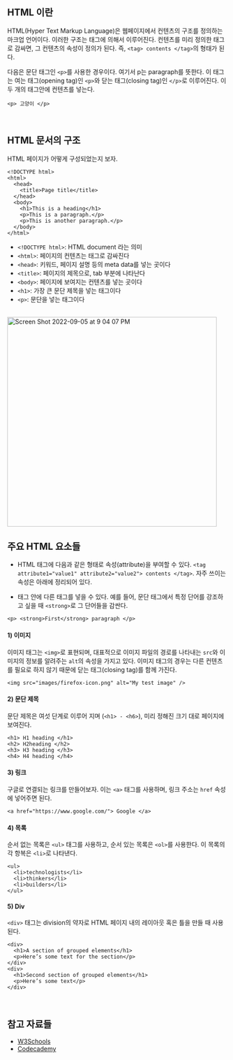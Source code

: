 ## HTML 이란


HTML(Hyper Text Markup Language)은 웹페이지에서 컨텐츠의 구조를 정의하는 마크업 언어이다. 이러한 구조는 태그에 의해서 이루어진다. 컨텐츠를 미리 정의한 태그로 감싸면, 그 컨텐츠의 속성이 정의가 된다. 즉, `<tag> contents </tag>`의 형태가 된다.


다음은 문단 태그인 `<p>`를 사용한 경우이다. 여기서 p는 paragraph를 뜻한다. 이 태그는 여는 태그(opening tag)인 `<p>`와 닫는 태그(closing tag)인 `</p>`로 이루어진다. 이 두 개의 태그안에 컨텐츠를 넣는다. 

```
<p> 고양이 </p>
```

<br/>

## HTML 문서의 구조

HTML 페이지가 어떻게 구성되었는지 보자.

```
<!DOCTYPE html>
<html>
  <head>
    <title>Page title</title>
  </head>
  <body>
    <h1>This is a heading</h1>
    <p>This is a paragraph.</p>
    <p>This is another paragraph.</p>
  </body>
</html>
```

- `<!DOCTYPE html>`: HTML document 라는 의미
- `<html>`: 페이지의 컨텐츠는 <html> 태그로 감싸진다
- `<head>`: 키워드, 페이지 설명 등의 meta data를 넣는 곳이다
- `<title>`: 페이지의 제목으로, tab 부분에 나타난다
- `<body>`: 페이지에 보여지는 컨텐츠를 넣는 곳이다
- `<h1>`: 가장 큰 문단 제목을 넣는 태그이다
- `<p>`: 문단을 넣는 태그이다

<br/>
<img width="480" alt="Screen Shot 2022-09-05 at 9 04 07 PM" src="https://user-images.githubusercontent.com/2341775/188446826-82374f05-27a8-4a83-b862-3adb6213a826.png">

  
  
<br/>

## 주요 HTML 요소들

- HTML 태그에 다음과 같은 형태로 속성(attribute)을 부여할 수 있다. `<tag attribute1="value1" attribute2="value2"> contents </tag>`. 자주 쓰이는 속성은 아래에 정리되어 있다. 
  
- 태그 안에 다른 태그를 넣을 수 있다. 예를 들어, 문단 태그에서 특정 단어를 강조하고 싶을 때 `<strong>`로 그 단어들을 감싼다. 
```
<p> <strong>First</strong> paragraph </p>
```
  

#### 1) 이미지
이미지 태그는 `<img>`로 표현되며, 대표적으로 이미지 파일의 경로를 나타내는 `src`와 이미지의 정보를 알려주는 `alt`의 속성을 가지고 있다. 이미지 태그의 경우는 다른 컨텐츠를 필요로 하지 않기 때문에 닫는 태그(closing tag)를 함께 가진다. 
  
```
<img src="images/firefox-icon.png" alt="My test image" />
```
  
#### 2) 문단 제목
문단 제목은 여섯 단계로 이루어 지며 (`<h1> - <h6>`), 미리 정해진 크기 대로 페이지에 보여진다.
```
<h1> H1 heading </h1>
<h2> H2heading </h2>
<h3> H3 heading </h3>
<h4> H4 heading </h4>
```
  
#### 3) 링크
구글로 연결되는 링크를 만들어보자. 이는 `<a>` 태그를 사용하며, 링크 주소는 `href` 속성에 넣어주면 된다.
```
<a href="https://www.google.com/"> Google </a>
```

#### 4) 목록 
순서 없는 목록은 `<ul>` 태그를 사용하고, 순서 있는 목록은 `<ol>`를 사용한다. 이 목록의 각 항복은 `<li>`로 나타낸다.

```
<ul>
  <li>technologists</li>
  <li>thinkers</li>
  <li>builders</li>
</ul>
```

#### 5) Div 
`<div>` 태그는 division의 약자로 HTML 페이지 내의 레이아웃 혹은 틀을 만들 때 사용된다.

```
<div>
  <h1>A section of grouped elements</h1>
  <p>Here’s some text for the section</p>
</div>
<div>
  <h1>Second section of grouped elements</h1>
  <p>Here’s some text</p>
</div>
```
  
  
<br/>

## 참고 자료들
- [W3Schools](https://www.w3schools.com/html/html_intro.asp)
- [Codecademy](https://www.codecademy.com/learn/learn-html/modules/learn-html-elements)
